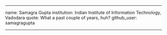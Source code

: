 ---

name: Samagra Gupta
institution: Indian Institute of Information Technology, Vadodara
quote: What a past couple of years, huh?
github_user: samagragupta

---